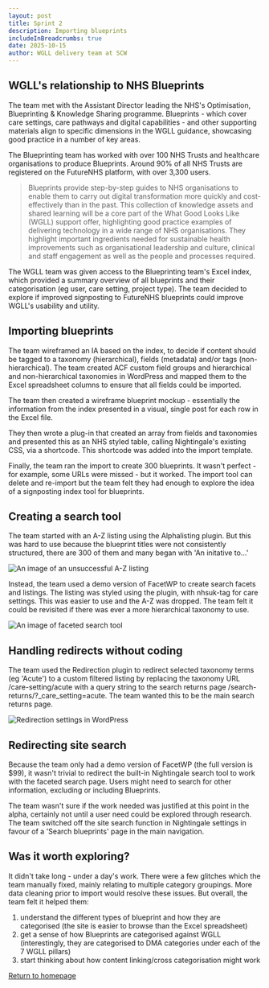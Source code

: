 ```yaml
---
layout: post
title: Sprint 2
description: Importing blueprints
includeInBreadcrumbs: true
date: 2025-10-15
author: WGLL delivery team at SCW
---
```

## WGLL's relationship to NHS Blueprints
The team met with the Assistant Director leading the NHS's Optimisation, Blueprinting & Knowledge Sharing programme. Blueprints - which cover care settings, care pathways and digital capabilities - and other supporting materials align to specific dimensions in the WGLL guidance, showcasing good practice in a number of key areas. 

The Blueprinting team has worked with over 100 NHS Trusts and healthcare organisations to produce Blueprints. Around 90% of all NHS Trusts are registered on the FutureNHS platform, with over 3,300 users.

> Blueprints provide step-by-step guides to NHS organisations to enable them to carry out digital transformation more quickly and cost-effectively than in the past. This collection of knowledge assets and shared learning will be a core part of the What Good Looks Like (WGLL) support offer, highlighting good practice examples of delivering technology in a wide range of NHS organisations. They highlight important ingredients needed for sustainable health improvements such as organisational leadership and culture, clinical and staff engagement as well as the people and processes required.

The WGLL team was given access to the Blueprinting team's Excel index, which provided a summary overview of all blueprints and their categorisation (eg user, care setting, project type). The team decided to explore if improved signposting to FutureNHS blueprints could improve WGLL's usability and utility.

## Importing blueprints
The team wireframed an IA based on the index, to decide if content should be tagged to a taxonomy (hierarchical), fields (metadata) and/or tags (non-hierarchical). The team created ACF custom field groups and hierarchical and non-hierarchical taxonomies in WordPress and mapped them to the Excel spreadsheet columns to ensure that all fields could be imported. 

The team then created a wireframe blueprint mockup - essentially the information from the index presented in a visual, single post for each row in the Excel file. 

They then wrote a plug-in that created an array from fields and taxonomies and presented this as an NHS styled table, calling Nightingale's existing CSS, via a shortcode. This shortcode was added into the import template.

Finally, the team ran the import to create 300 blueprints. It wasn't perfect - for example, some URLs were missed - but it worked. The import tool can delete and re-import but the team felt they had enough to explore the idea of a signposting index tool for blueprints.

## Creating a search tool
The team started with an A-Z listing using the Alphalisting plugin. But this was hard to use because the blueprint titles were not consistently structured, there are 300 of them and many began with 'An initative to...'

![An image of an unsuccessful A-Z listing](/assets/images/a-to-z-search.png "A to Z search")

Instead, the team used a demo version of FacetWP to create search facets and listings. The listing was styled using the plugin, with nhsuk-tag for care settings. This was easier to use and the A-Z was dropped. The team felt it could be revisited if there was ever a more hierarchical taxonomy to use.

![An image of faceted search tool](/assets/images/faceted-search.png "Faceted search")

## Handling redirects without coding
The team used the Redirection plugin to redirect selected taxonomy terms (eg 'Acute') to a custom filtered listing by replacing the taxonomy URL /care-setting/acute with a query string to the search returns page /search-returns/?\_care\_setting=acute. The team wanted this to be the main search returns page.

![Redirection settings in WordPress](/assets/images/redirection-setting.png "WordPress redirection")

## Redirecting site search
Because the team only had a demo version of FacetWP (the full version is $99), it wasn't trivial to redirect the built-in Nightingale search tool to work with the faceted search page. Users might need to search for other information, excluding or including Blueprints. 

The team wasn't sure if the work needed was justified at this point in the alpha, certainly not until a user need could be explored through research. The team switched off the site search function in Nightingale settings in favour of a 'Search blueprints' page in the main navigation.

## Was it worth exploring?
It didn't take long - under a day's work. There were a few glitches which the team manually fixed, mainly relating to multiple category groupings. More data cleaning prior to import would resolve these issues. But overall, the team felt it helped them:

1. understand the different types of blueprint and how they are categorised (the site is easier to browse than the Excel spreadsheet)
2. get a sense of how Blueprints are categorised against WGLL (interestingly, they are categorised to DMA categories under each of the 7 WGLL pillars)
3. start thinking about how content linking/cross categorisation might work

[Return to homepage](/)